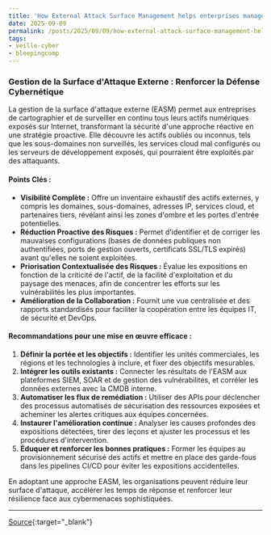 ```yaml
---
title: 'How External Attack Surface Management helps enterprises manage cyber risk'
date: 2025-09-09
permalink: /posts/2025/09/09/how-external-attack-surface-management-helps-enterprises-manage-cyber-risk/
tags:
- veille-cyber
- bleepingcomp
---
```

### Gestion de la Surface d'Attaque Externe : Renforcer la Défense Cybernétique

La gestion de la surface d'attaque externe (EASM) permet aux entreprises de cartographier et de surveiller en continu tous leurs actifs numériques exposés sur Internet, transformant la sécurité d'une approche réactive en une stratégie proactive. Elle découvre les actifs oubliés ou inconnus, tels que les sous-domaines non surveillés, les services cloud mal configurés ou les serveurs de développement exposés, qui pourraient être exploités par des attaquants.

#### Points Clés :

*   **Visibilité Complète :** Offre un inventaire exhaustif des actifs externes, y compris les domaines, sous-domaines, adresses IP, services cloud, et partenaires tiers, révélant ainsi les zones d'ombre et les portes d'entrée potentielles.
*   **Réduction Proactive des Risques :** Permet d'identifier et de corriger les mauvaises configurations (bases de données publiques non authentifiées, ports de gestion ouverts, certificats SSL/TLS expirés) avant qu'elles ne soient exploitées.
*   **Priorisation Contextualisée des Risques :** Évalue les expositions en fonction de la criticité de l'actif, de la facilité d'exploitation et du paysage des menaces, afin de concentrer les efforts sur les vulnérabilités les plus importantes.
*   **Amélioration de la Collaboration :** Fournit une vue centralisée et des rapports standardisés pour faciliter la coopération entre les équipes IT, de sécurité et DevOps.

#### Recommandations pour une mise en œuvre efficace :

1.  **Définir la portée et les objectifs :** Identifier les unités commerciales, les régions et les technologies à inclure, et fixer des objectifs mesurables.
2.  **Intégrer les outils existants :** Connecter les résultats de l'EASM aux plateformes SIEM, SOAR et de gestion des vulnérabilités, et corréler les données externes avec la CMDB interne.
3.  **Automatiser les flux de remédiation :** Utiliser des APIs pour déclencher des processus automatisés de sécurisation des ressources exposées et acheminer les alertes critiques aux équipes concernées.
4.  **Instaurer l'amélioration continue :** Analyser les causes profondes des expositions détectées, tirer des leçons et ajuster les processus et les procédures d'intervention.
5.  **Éduquer et renforcer les bonnes pratiques :** Former les équipes au provisionnement sécurisé des actifs et mettre en place des garde-fous dans les pipelines CI/CD pour éviter les expositions accidentelles.

En adoptant une approche EASM, les organisations peuvent réduire leur surface d'attaque, accélérer les temps de réponse et renforcer leur résilience face aux cybermenaces sophistiquées.

---
[Source](https://www.bleepingcomputer.com/news/security/how-external-attack-surface-management-helps-enterprises-manage-cyber-risk/){:target="_blank"}
